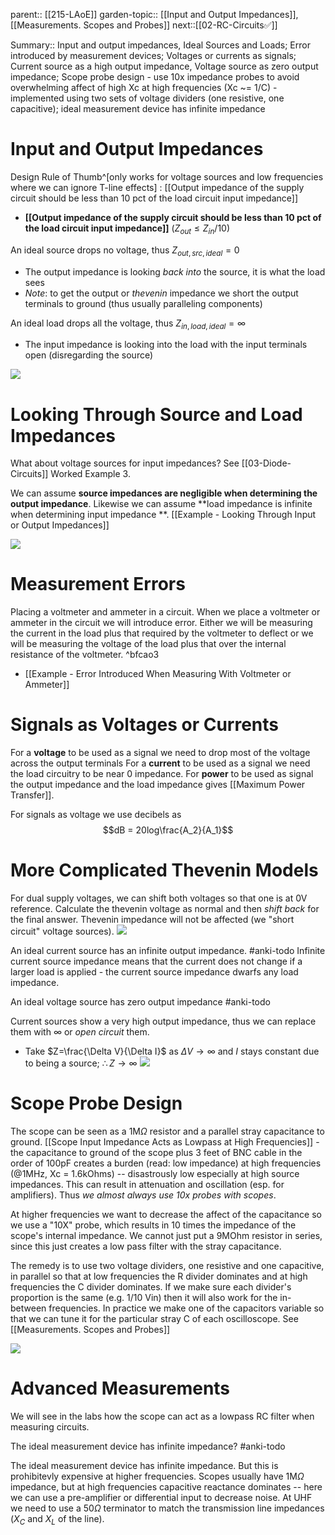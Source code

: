 parent:: [[215-LAoE]]
garden-topic:: [[Input and Output Impedances]], [[Measurements. Scopes and Probes]]
next::[[02-RC-Circuits✅]]

Summary:: Input and output impedances, Ideal Sources and Loads; Error introduced by measurement devices; Voltages or currents as signals; Current source as a high output impedance, Voltage source as zero output impedance; Scope probe design - use 10x impedance probes to avoid overwhelming affect of high Xc at high frequencies (Xc ~= 1/C)  - implemented using two sets of voltage dividers (one resistive, one capacitive); ideal measurement device has infinite impedance
# Input and Output Impedances

 Design Rule of Thumb^[only works for voltage sources and low frequencies where we can ignore T-line effects] : [[Output impedance of the supply circuit should be less than 10 pct of the load circuit input impedance]]
- **[[Output impedance of the supply circuit should be less than 10 pct of the load circuit input impedance]]** ($Z_{out} \le Z_{in}/10$) 

An ideal source drops no voltage, thus $Z_{out,src,ideal}=0$
- The output impedance is looking *back into* the source, it is what the load sees
- *Note*: to get the output or *thevenin* impedance we short the output terminals to ground (thus usually paralleling components)

An ideal load drops all the voltage, thus $Z_{in,load,ideal}=\infty$
- The input impedance is looking into the load with the input terminals open (disregarding the source)

![](../attachments/93fd16cc19a7b871d2846461b1832676.jpg)

# Looking Through Source and Load Impedances

What about voltage sources for input impedances? See [[03-Diode-Circuits]] Worked Example 3. 

We can assume **source impedances are negligible when determining the output impedance**. Likewise we can assume **load impedance is infinite when determining input impedance **.  [[Example - Looking Through Input or Output Impedances]]

![](../attachments/2c698ece37117def36d717b908672920.jpg)

# Measurement Errors

Placing a voltmeter and ammeter in a circuit. 
When we place a voltmeter or ammeter in the circuit we will introduce error. Either we will be measuring the current in the load plus that required by the voltmeter to deflect or we will be measuring the voltage of the load plus that over the internal resistance of the voltmeter.  ^bfcao3
- [[Example - Error Introduced When Measuring With Voltmeter or Ammeter]]

# Signals as Voltages or Currents

For a **voltage** to be used as a signal we need to drop most of the voltage across the output terminals 
For a **current** to be used as a signal we need the load circuitry to be near 0 impedance. 
For **power** to be used as signal the output impedance and the load impedance gives [[Maximum Power Transfer]].  

For signals as voltage we use decibels as $$dB = 20log\frac{A_2}{A_1}$$
# More Complicated Thevenin Models

For dual supply voltages, we can shift both voltages so that one is at 0V reference. Calculate the thevenin voltage as normal and then *shift back* for the final answer. Thevenin impedance will not be affected (we "short circuit" voltage sources). 
![](../attachments/c7e814c7336a0ed9fb4c8703d85ebbeb.jpg)

An ideal current source has an infinite output impedance. #anki-todo  Infinite current source impedance means that the current does not change if a larger load is applied - the current source impedance dwarfs any load impedance. 

An ideal voltage source has zero output impedance #anki-todo 

Current sources show a very high output impedance, thus we can replace them with $\infty$ or *open circuit* them. 
- Take $Z=\frac{\Delta V}{\Delta I}$ as $\Delta V \rightarrow \infty$ and $I$ stays constant due to being a source; $\therefore Z \rightarrow \infty$
![](../attachments/9040b351b8d659d57d54097ca5aa451a.jpg)

# Scope Probe Design

The scope can be seen as a 1M$\Omega$ resistor and a parallel stray capacitance to ground. [[Scope Input Impedance Acts as Lowpass at High Frequencies]] - the capacitance to ground of the scope plus 3 feet of BNC cable in the order of 100pF creates a burden (read: low impedance) at high frequencies (@1MHz, Xc = 1.6kOhms) -- disastrously low especially at high source impedances. This can result in attenuation and oscillation (esp. for amplifiers). Thus *we almost always use 10x probes with scopes*. 

At higher frequencies we want to decrease the affect of the capacitance so we use a "10X" probe, which results in 10 times the impedance of the scope's internal impedance. We cannot just put a 9MOhm resistor in series, since this just creates a low pass filter with the stray capacitance. 

The remedy is to use two voltage dividers, one resistive and one capacitive, in parallel so that at low frequencies the R divider dominates and at high frequencies the C divider dominates. If we make sure each divider's proportion is the same (e.g. 1/10 Vin) then it will also work for the in-between frequencies. In practice we make one of the capacitors variable so that we can tune it for the particular stray C of each oscilloscope. See [[Measurements. Scopes and Probes]]

![](../attachments/02a1d25e49ad1d5f7ad297a4a10f3262.png)

# Advanced Measurements
We will see in the labs how the scope can act as a lowpass RC filter when measuring circuits. 

The ideal measurement device has infinite impedance? #anki-todo 

The ideal measurement device has infinite impedance. But this is prohibitevly expensive at higher frequencies. Scopes usually have 1M$\Omega$ impedance, but at high frequencies capacitive reactance dominates -- here we can use a pre-amplifier or differential input to decrease noise. At UHF we need to use a 50$\Omega$ terminator to match the transmission line impedances ($X_C$ and $X_L$ of the line). 
